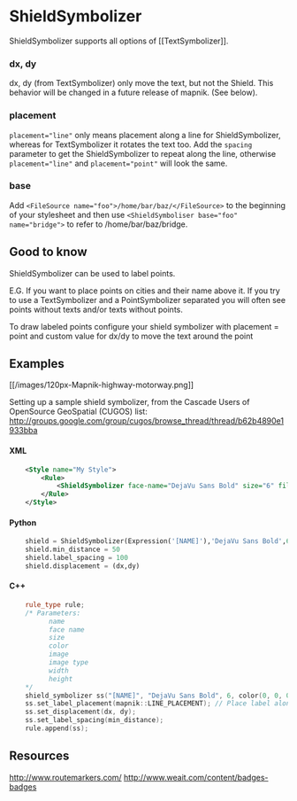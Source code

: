 # ShieldSymbolizer

ShieldSymbolizer supports all options of [[TextSymbolizer]].

### dx, dy
dx, dy (from TextSymbolizer) only move the text, but not the Shield. This behavior will be changed in a future release of mapnik. (See below).

### placement

`placement="line"` only means placement along a line for ShieldSymbolizer, whereas for TextSymbolizer it rotates the text too. Add the `spacing` parameter to get the ShieldSymbolizer to repeat along the line, otherwise `placement="line"` and `placement="point"` will look the same.

### base
Add
`<FileSource name="foo">/home/bar/baz/</FileSource>`
to the beginning of your stylesheet and then use
`<ShieldSymboliser base="foo" name="bridge">`
to refer to /home/bar/baz/bridge.

## Good to know

ShieldSymbolizer can be used to label points.

E.G. If you want to place points on cities and their name above it. If you try to use a TextSymbolizer and a PointSymbolizer separated you will often see points without texts and/or texts without points.

To draw labeled points configure your shield symbolizer with placement = point and custom value for dx/dy to move the text around the point



## Examples

[[/images/120px-Mapnik-highway-motorway.png]]

Setting up a sample shield symbolizer, from the Cascade Users of OpenSource GeoSpatial (CUGOS) list:
http://groups.google.com/group/cugos/browse_thread/thread/b62b4890e1933bba

#### XML
```xml
    <Style name="My Style">
        <Rule>
            <ShieldSymbolizer face-name="DejaVu Sans Bold" size="6" fill="#000000" file="images/shield.svg" width="20" height="20" spacing="100" transform="scale(2.0,2.0)" min-distance="50">[NAME]</ShieldSymbolizer>
        </Rule>
    </Style>
```

#### Python

```python
    shield = ShieldSymbolizer(Expression('[NAME]'),'DejaVu Sans Bold',6,Color('#000000'),PathExpression('images/ushighway_shield_20.png'))
    shield.min_distance = 50
    shield.label_spacing = 100
    shield.displacement = (dx,dy)
```

#### C++

```cpp
    rule_type rule;
    /* Parameters:
          name
          face name
          size
          color
          image
          image type
          width
          height
    */
    shield_symbolizer ss("[NAME]", "DejaVu Sans Bold", 6, color(0, 0, 0), "/path/to/icon.png", "png", 20, 20);
    ss.set_label_placement(mapnik::LINE_PLACEMENT); // Place label along the line
    ss.set_displacement(dx, dy);
    ss.set_label_spacing(min_distance);
    rule.append(ss);
```

## Resources

http://www.routemarkers.com/
http://www.weait.com/content/badges-badges
